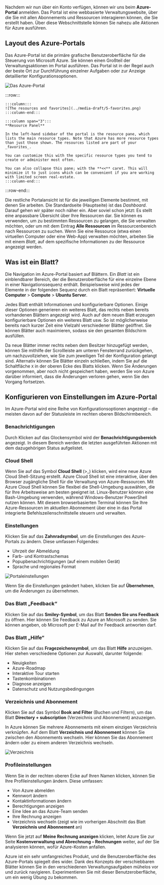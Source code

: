 Nachdem wir nun über ein Konto verfügen, können wir uns beim **Azure-Portal** anmelden. Das Portal ist eine webbasierte Verwaltungswebsite, über die Sie mit allen Abonnements und Ressourcen interagieren können, die Sie erstellt haben. Über diese Webschnittstelle können Sie nahezu alle Aktionen für Azure ausführen.

## <a name="azure-portal-layout"></a>Layout des Azure-Portals

Das Azure-Portal ist die primäre grafische Benutzeroberfläche für die Steuerung von Microsoft Azure. Sie können einen Großteil der Verwaltungsaktionen im Portal ausführen. Das Portal ist in der Regel auch der beste Ort zur Durchführung einzelner Aufgaben oder zur Anzeige detaillierter Konfigurationsoptionen.

![Das Azure-Portal](../media-draft/5-portal.png)

:::row:::

    :::column:::
    ![The resources and favorites](../media-draft/5-favorites.png)
    :::column-end:::

    :::column span="3":::
    **Resource Panel**
    
    In the left-hand sidebar of the portal is the resource pane, which lists the main resource types. Note that Azure has more resource types than just those shown. The resources listed are part of your _favorites_. 

    You can customize this with the specific resource types you tend to create or administer most often. 

    You can also collapse this pane; with the **<<** caret. This will minimize it to just icons which can be convenient if you are working with limited screen real-estate.
    :::column-end:::

:::row-end:::

Die restliche Portalansicht ist für die jeweiligen Elemente bestimmt, mit denen Sie arbeiten. Die Standardseite (Hauptseite) ist das _Dashboard_. Darauf gehen wir später noch näher ein. Aber soviel schon jetzt: Es stellt eine anpassbare Übersicht über Ihre Ressourcen dar. Sie können es verwenden, um zu bestimmten Ressourcen zu gelangen, die Sie verwalten möchten, oder um mit dem Eintrag **Alle Ressourcen** im Ressourcenbereich nach Ressourcen zu suchen. Wenn Sie eine Ressource (etwa einen virtuellen Computer oder eine Web-App) verwalten möchten, arbeiten Sie mit einem _Blatt_, auf dem spezifische Informationen zu der Ressource angezeigt werden.

## <a name="what-is-a-blade"></a>Was ist ein Blatt?

Die Navigation im Azure-Portal basiert auf Blättern. Ein _Blatt_ ist ein einblendbarer Bereich, der die Benutzeroberfläche für eine einzelne Ebene in einer Navigationssequenz enthält. Beispielsweise wird jedes der Elemente in der folgenden Sequenz durch ein Blatt repräsentiert: **Virtuelle Computer** > **Compute** > **Ubuntu Server**.

Jedes Blatt enthält Informationen und konfigurierbare Optionen. Einige dieser Optionen generieren ein weiteres Blatt, das rechts neben bereits vorhandenen Blättern angezeigt wird. Auch auf dem neuen Blatt erzeugen konfigurierbare Optionen ein weiteres Blatt usw. So ist möglicherweise bereits nach kurzer Zeit eine Vielzahl verschiedener Blätter geöffnet. Sie können Blätter auch maximieren, sodass sie den gesamten Bildschirm ausfüllen.

Da neue Blätter immer rechts neben dem Besitzer hinzugefügt werden, können Sie mithilfe der Scrollleiste am unteren Fensterrand zurückgehen, um nachzuvollziehen, wie Sie zum jeweiligen Teil der Konfiguration gelangt sind. Alternativ können Sie Blätter einzeln schließen, indem Sie auf die Schaltfläche `X` in der oberen Ecke des Blatts klicken. Wenn Sie Änderungen vorgenommen, aber noch nicht gespeichert haben, werden Sie von Azure darüber informiert, dass die Änderungen verloren gehen, wenn Sie den Vorgang fortsetzen.

## <a name="configuring-settings-in-the-azure-portal"></a>Konfigurieren von Einstellungen im Azure-Portal

Im Azure-Portal wird eine Reihe von Konfigurationsoptionen angezeigt – die meisten davon auf der Statusleiste im rechten oberen Bildschirmbereich.

### <a name="notifications"></a>Benachrichtigungen

Durch Klicken auf das Glockensymbol wird der **Benachrichtigungsbereich** angezeigt. In diesem Bereich werden die letzten ausgeführten Aktionen mit dem dazugehörigen Status aufgelistet.

### <a name="cloud-shell"></a>Cloud Shell

Wenn Sie auf das Symbol **Cloud Shell** (>_) klicken, wird eine neue Azure Cloud Shell-Sitzung erstellt. Azure Cloud Shell ist eine interaktive, über den Browser zugängliche Shell für die Verwaltung von Azure-Ressourcen. Mit Azure Cloud Shell können Sie flexibel die Shell-Umgebung auswählen, die für Ihre Arbeitsweise am besten geeignet ist. Linux-Benutzer können eine Bash-Umgebung verwenden, während Windows-Benutzer PowerShell nutzen können. Mit diesem browserbasierten Terminal können Sie Ihre Azure-Ressourcen im aktuellen Abonnement über eine in das Portal integrierte Befehlszeilenschnittstelle steuern und verwalten.

### <a name="settings"></a>Einstellungen

Klicken Sie auf das **Zahnradsymbol**, um die Einstellungen des Azure-Portals zu ändern. Diese umfassen Folgendes:

- Uhrzeit der Abmeldung
- Farb- und Kontrastschemas
- Popupbenachrichtigungen (auf einem mobilen Gerät)
- Sprache und regionales Format

![Portaleinstellungen](../media-draft/5-settings-blade.png)

Wenn Sie die Einstellungen geändert haben, klicken Sie auf **Übernehmen**, um die Änderungen zu übernehmen.

### <a name="feedback-blade"></a>Das Blatt „Feedback“

Klicken Sie auf das **Smiley-Symbol**, um das Blatt **Senden Sie uns Feedback** zu öffnen. Hier können Sie Feedback zu Azure an Microsoft zu senden. Sie können angeben, ob Microsoft per E-Mail auf Ihr Feedback antworten darf.

### <a name="help-blade"></a>Das Blatt „Hilfe“

Klicken Sie auf das **Fragezeichensymbol**, um das Blatt **Hilfe** anzuzeigen. Hier stehen verschiedene Optionen zur Auswahl, darunter folgende:

- Neuigkeiten
- Azure-Roadmap
- Interaktive Tour starten
- Tastenkombinationen
- Diagnose anzeigen
- Datenschutz und Nutzungsbedingungen

### <a name="directory-and-subscription"></a>Verzeichnis und Abonnement

Klicken Sie auf das Symbol **Book and Filter** (Buchen und Filtern), um das Blatt **Directory + subscription** (Verzeichnis und Abonnement) anzuzeigen.

In Azure können Sie mehrere Abonnements mit einem einzigen Verzeichnis verknüpfen. Auf dem Blatt **Verzeichnis und Abonnement** können Sie zwischen den Abonnements wechseln. Hier können Sie das Abonnement ändern oder zu einem anderen Verzeichnis wechseln.

![Verzeichnis](../media-draft/5-directory-blade.png)

### <a name="profile-settings"></a>Profileinstellungen

Wenn Sie in der rechten oberen Ecke auf Ihren Namen klicken, können Sie Ihre Profileinstellungen ändern.
Diese umfassen:

- Von Azure abmelden
- Kennwort ändern
- Kontaktinformationen ändern
- Berechtigungen anzeigen
- Eine Idee an das Azure-Team senden
- Ihre Rechnung anzeigen
- Verzeichnis wechseln (zeigt wie im vorherigen Abschnitt das Blatt **Verzeichnis und Abonnement** an)

Wenn Sie jetzt auf **Meine Rechnung anzeigen** klicken, leitet Azure Sie zur Seite **Kostenverwaltung und Abrechnung – Rechnungen** weiter, auf der Sie analysieren können, wofür Azure-Kosten anfallen.

Azure ist ein sehr umfangreiches Produkt, und die Benutzeroberfläche des Azure-Portals spiegelt dies wider. Dank des Konzepts der verschiebbaren Blätter können Sie in den verschiedenen Verwaltungsaufgaben mühelos vor und zurück navigieren. Experimentieren Sie mit dieser Benutzeroberfläche, um ein wenig Übung zu bekommen.